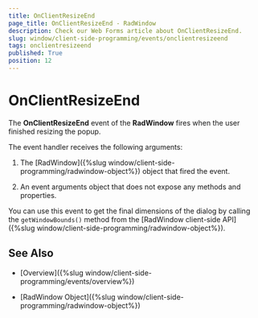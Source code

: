 ```yaml
---
title: OnClientResizeEnd
page_title: OnClientResizeEnd - RadWindow
description: Check our Web Forms article about OnClientResizeEnd.
slug: window/client-side-programming/events/onclientresizeend
tags: onclientresizeend
published: True
position: 12
---
```


# OnClientResizeEnd

The **OnClientResizeEnd** event of the **RadWindow** fires when the user finished resizing the popup.

The event handler receives the following arguments:

1. The [RadWindow]({%slug window/client-side-programming/radwindow-object%}) object that fired the event.

1. An event arguments object that does not expose any methods and properties.

You can use this event to get the final dimensions of the dialog by calling the `getWindowBounds()` method from the [RadWindow client-side API]({%slug window/client-side-programming/radwindow-object%}).

## See Also

 * [Overview]({%slug window/client-side-programming/events/overview%})

 * [RadWindow Object]({%slug window/client-side-programming/radwindow-object%})
